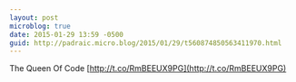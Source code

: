 ```yaml
---
layout: post
microblog: true
date: 2015-01-29 13:59 -0500
guid: http://padraic.micro.blog/2015/01/29/t560874850563411970.html
---
```

The Queen Of Code [http://t.co/RmBEEUX9PG](http://t.co/RmBEEUX9PG)
